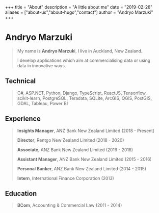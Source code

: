 +++
title = "About"
description = "A little about me"
date = "2019-02-28"
aliases = ["about-us","about-hugo","contact"]
author = "Andryo Marzuki"
+++

# Andryo Marzuki

> My name is **Andryo Marzuki**, I live in Auckland, New Zealand.
>
> I develop applications which aim at commercialising data or using data in innovative ways.

## Technical

> C#, ASP.NET, Python, Django, TypeScript, ReactJS,
> Tensorflow, scikit-learn,
> PostgreSQL, Teradata, SQLite,
> ArcGIS, QGIS, PostGIS, GDAL,
> Tableau, Power BI

## Experience

> **Insights Manager**, ANZ Bank New Zealand Limited (2018 - Present)
>
> **Director**, Rentgo New Zealand Limited (2018 - 2020)
>
> **Associate**, ANZ Bank New Zealand Limited (2016 - 2018)
>
> **Assistant Manager**, ANZ Bank New Zealand Limited (2015 - 2016)
>
> **Personal Banker**, ANZ Bank New Zealand Limited (2014 - 2015)
>
> **Intern**, International Finance Corporation (2013)

## Education

> **BCom**, Accounting & Commercial Law (2011 - 2014)